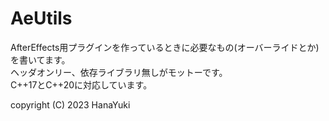 # AeUtils

AfterEffects用プラグインを作っているときに必要なもの(オーバーライドとか)を書いてます。  
ヘッダオンリー、依存ライブラリ無しがモットーです。  
C++17とC++20に対応しています。  

copyright (C) 2023 HanaYuki
